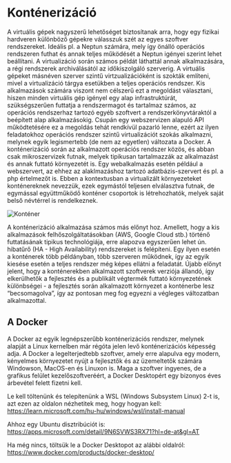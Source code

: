 # Konténerizáció

A virtuális gépek nagyszerű lehetőséget biztosítanak arra, hogy egy fizikai hardveren különböző gépekre válasszuk szét az egyes szoftver rendszereket. Ideális pl. a Neptun számára, mely így önálló operációs rendszeren futhat és annak teljes működését a Neptun igényei szerint lehet beállítani. A virtualizáció során számos példát láthattál annak alkalmazására, a régi rendszerek archiválásától az időkiszolgáló szerverig. A virtuális gépeket másnéven szerver szintű virtzualizációként is szokták említeni, mivel a virtualizáció tárgya esetükben a teljes operációs rendszer. Kis alkalmazások számára viszont nem célszerű ezt a megoldást választani, hiszen minden virtuális gép igényel egy alap infrastruktúrát, szükségszerűen futtatja a rendszermagot és tartalmaz számos, az operációs rendszerhaz tartozó egyéb szoftvert a rendszerkönyvtáraktól a beépített alap alkalmazásokig. Csupán egy webszervizen alapuló API működtetésére ez a megoldás tehát rendkívül pazarló lenne, ezért az ilyen feladatokhoz operációs rendszer szintű virtualizációt szokás alkalmazni, melynek egyik legismertebb (de nem az egyetlen) változata a Docker. A konténerizáció során az alkalmazott operációs rendszer közös, és abban csak mikroszervizek futnak, melyek tipikusan tartalmazzák az alkalmazást és annak futtató környezetét is. Egy webalkalmazás esetén például a webszervert, az ehhez az alaklmazáshoz tartozó adatbázis-szervert és pl. a php értelmezőt is. Ebben a kontextusban a virtualizált környezeteket konténereknek nevezzük, ezek egymástól teljesen elválasztva futnak, de egymással együttműködő konténer csoportok is létrehozhatók, melyek saját belső névtérrel is rendelkeznek.

![Konténer](https://github.com/OOHQ3E/RTT_guide/blob/master/006/container-vs-virtual-machine.png)

A konténerizáció alkalmazása számos más előnyt hoz. Amellett, hogy a kis alkalmazások felhőszolgáltatásokban (AWS, Google Cloud stb.) történő futtatásának tipikus technológiája, erre alapozva egyszerűen lehet ún. hibatűrő (HA - High Availability) rendszereket is felépíteni. Egy ilyen esetén a konténerek több példányban, több szerveren működnek, így az egyik kiesése esetén a teljes rendszer még képes ellátni a feladatát. Újabb előnyt jelent, hogy a konténerekben alkalmazott szoftverek verziója állandó, így elkerülhetők a fejlesztés és a publikált végtermék futtató környezetének különbségei - a fejlesztés során alkalmazott környezet a konténerbe lesz “becsomagolva”, így az pontosan meg fog egyezni a végleges változatban alkalmazottal.

## A Docker

A Docker az egyik legnépszerűbb konténerizációs rendszer, melynek alapját a Linux kernelben már régóta jelen levő konténerizációs képesség adja. A Docker a legelterjedtebb szoftver, amely erre alapulva egy modern, kényelmes környezetet nyújt a fejlesztők és az üzemeltetők számára Windowson, MacOS-en és Linuxon is. Maga a szoftver ingyenes, de a grafikus felület kezelőszoftveréért, a Docker Desktopért egy bizonyos éves árbevétel felett fizetni kell.

Le kell töltenünk és telepítenünk a WSL (Windows Subsystem Linux) 2-t is, azt ezen az oldalon nézhetitek meg, hogy hogyan kell: <https://learn.microsoft.com/hu-hu/windows/wsl/install-manual>

Ahhoz egy Ubuntu disztribúciót is: <https://apps.microsoft.com/detail/9N6SVWS3RX71?hl=de-at&gl=AT>

Ha még nincs, töltsük le a Docker Desktopot az alábbi oldalról: <https://www.docker.com/products/docker-desktop/>
